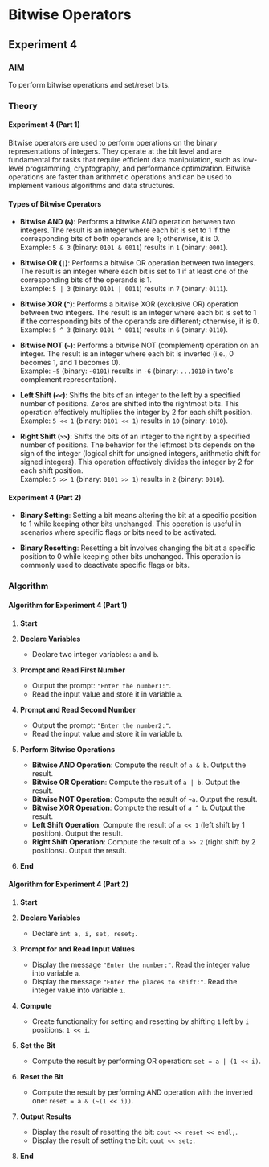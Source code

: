 # Bitwise Operators

## Experiment 4

### AIM
To perform bitwise operations and set/reset bits.

### Theory

#### Experiment 4 (Part 1)
Bitwise operators are used to perform operations on the binary representations of integers. They operate at the bit level and are fundamental for tasks that require efficient data manipulation, such as low-level programming, cryptography, and performance optimization. Bitwise operations are faster than arithmetic operations and can be used to implement various algorithms and data structures.

#### Types of Bitwise Operators
- **Bitwise AND (`&`)**: Performs a bitwise AND operation between two integers. The result is an integer where each bit is set to 1 if the corresponding bits of both operands are 1; otherwise, it is 0.  
  Example: `5 & 3` (binary: `0101 & 0011`) results in `1` (binary: `0001`).

- **Bitwise OR (`|`)**: Performs a bitwise OR operation between two integers. The result is an integer where each bit is set to 1 if at least one of the corresponding bits of the operands is 1.  
  Example: `5 | 3` (binary: `0101 | 0011`) results in `7` (binary: `0111`).

- **Bitwise XOR (`^`)**: Performs a bitwise XOR (exclusive OR) operation between two integers. The result is an integer where each bit is set to 1 if the corresponding bits of the operands are different; otherwise, it is 0.  
  Example: `5 ^ 3` (binary: `0101 ^ 0011`) results in `6` (binary: `0110`).

- **Bitwise NOT (`~`)**: Performs a bitwise NOT (complement) operation on an integer. The result is an integer where each bit is inverted (i.e., 0 becomes 1, and 1 becomes 0).  
  Example: `~5` (binary: `~0101`) results in `-6` (binary: `...1010` in two's complement representation).

- **Left Shift (`<<`)**: Shifts the bits of an integer to the left by a specified number of positions. Zeros are shifted into the rightmost bits. This operation effectively multiplies the integer by 2 for each shift position.  
  Example: `5 << 1` (binary: `0101 << 1`) results in `10` (binary: `1010`).

- **Right Shift (`>>`)**: Shifts the bits of an integer to the right by a specified number of positions. The behavior for the leftmost bits depends on the sign of the integer (logical shift for unsigned integers, arithmetic shift for signed integers). This operation effectively divides the integer by 2 for each shift position.  
  Example: `5 >> 1` (binary: `0101 >> 1`) results in `2` (binary: `0010`).

#### Experiment 4 (Part 2)
- **Binary Setting**: Setting a bit means altering the bit at a specific position to 1 while keeping other bits unchanged. This operation is useful in scenarios where specific flags or bits need to be activated.

- **Binary Resetting**: Resetting a bit involves changing the bit at a specific position to 0 while keeping other bits unchanged. This operation is commonly used to deactivate specific flags or bits.

### Algorithm

#### Algorithm for Experiment 4 (Part 1)
1. **Start**

2. **Declare Variables**
   - Declare two integer variables: `a` and `b`.

3. **Prompt and Read First Number**
   - Output the prompt: `"Enter the number1:"`.
   - Read the input value and store it in variable `a`.

4. **Prompt and Read Second Number**
   - Output the prompt: `"Enter the number2:"`.
   - Read the input value and store it in variable `b`.

5. **Perform Bitwise Operations**
   - **Bitwise AND Operation**: Compute the result of `a & b`. Output the result.
   - **Bitwise OR Operation**: Compute the result of `a | b`. Output the result.
   - **Bitwise NOT Operation**: Compute the result of `~a`. Output the result.
   - **Bitwise XOR Operation**: Compute the result of `a ^ b`. Output the result.
   - **Left Shift Operation**: Compute the result of `a << 1` (left shift by 1 position). Output the result.
   - **Right Shift Operation**: Compute the result of `a >> 2` (right shift by 2 positions). Output the result.

6. **End**

#### Algorithm for Experiment 4 (Part 2)
1. **Start**

2. **Declare Variables**
   - Declare `int a, i, set, reset;`.

3. **Prompt for and Read Input Values**
   - Display the message `"Enter the number:"`. Read the integer value into variable `a`.
   - Display the message `"Enter the places to shift:"`. Read the integer value into variable `i`.

4. **Compute**
   - Create functionality for setting and resetting by shifting `1` left by `i` positions: `1 << i`.

5. **Set the Bit**
   - Compute the result by performing OR operation: `set = a | (1 << i)`.

6. **Reset the Bit**
   - Compute the result by performing AND operation with the inverted one: `reset = a & (~(1 << i))`.

7. **Output Results**
   - Display the result of resetting the bit: `cout << reset << endl;`.
   - Display the result of setting the bit: `cout << set;`.

8. **End**

